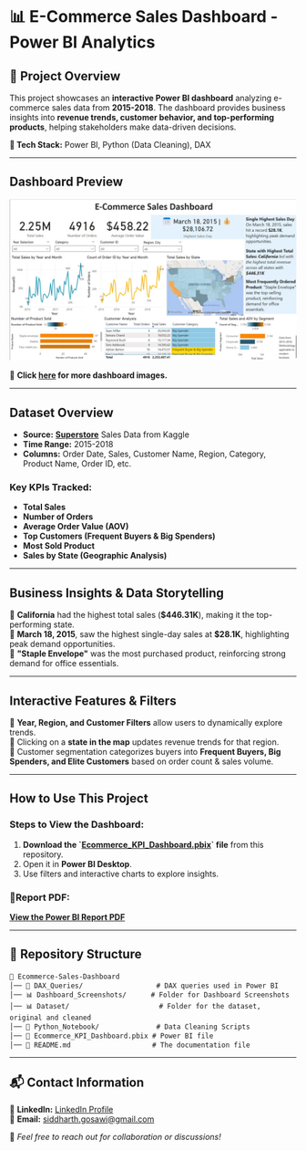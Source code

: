 # 📊 E-Commerce Sales Dashboard - Power BI Analytics

## 📌 Project Overview

This project showcases an **interactive Power BI dashboard** analyzing e-commerce sales data from **2015-2018**. The dashboard provides business insights into **revenue trends, customer behavior, and top-performing products**, helping stakeholders make data-driven decisions.

**🔹 Tech Stack:** Power BI, Python (Data Cleaning), DAX

---

## Dashboard Preview

![E-Commerce Sales Dashboard](Dashboard_Screenshots/Dashboard_screenshot.jpg)

🔹 **Click **************[**here**](Dashboard_Screenshots/)************** for more dashboard images.**


---

## Dataset Overview

- **Source:** [**Superstore**](https://www.kaggle.com/datasets/rohitsahoo/sales-forecasting) Sales Data from Kaggle
- **Time Range:** 2015-2018
- **Columns:** Order Date, Sales, Customer Name, Region, Category, Product Name, Order ID, etc.

### **Key KPIs Tracked:**

- **Total Sales** 
- **Number of Orders** 
- **Average Order Value (AOV)** 
- **Top Customers (Frequent Buyers & Big Spenders)** 
- **Most Sold Product** 
- **Sales by State (Geographic Analysis)** 

---

## Business Insights & Data Storytelling

🔹 **California** had the highest total sales (**\$446.31K**), making it the top-performing state.\
🔹 **March 18, 2015**, saw the highest single-day sales at **\$28.1K**, highlighting peak demand opportunities.\
🔹 **"Staple Envelope"** was the most purchased product, reinforcing strong demand for office essentials.

---

## Interactive Features & Filters

🔹 **Year, Region, and Customer Filters** allow users to dynamically explore trends.\
🔹 Clicking on a **state in the map** updates revenue trends for that region.\
🔹 Customer segmentation categorizes buyers into **Frequent Buyers, Big Spenders, and Elite Customers** based on order count & sales volume.

---

## How to Use This Project

### **Steps to View the Dashboard:**

1. **Download the **************\`[**Ecommerce_KPI_Dashboard.pbix**](Ecommerce_KPI_Dashboard.pbix)\`************** file** from this repository.
2. Open it in **Power BI Desktop**.
3. Use filters and interactive charts to explore insights.

### **🔹Report PDF:**
[**View the Power BI Report PDF**](Ecommerce_KPI_Dashboard.pdf)

---

## 📂 Repository Structure

```
📂 Ecommerce-Sales-Dashboard
│── 📂 DAX_Queries/                  # DAX queries used in Power BI 
│── 📊 Dashboard_Screenshots/      # Folder for Dashboard Screenshots
│── 📊 Dataset/                      # Folder for the dataset, original and cleaned
│── 📂 Python_Notebook/              # Data Cleaning Scripts
│── 📄 Ecommerce_KPI_Dashboard.pbix # Power BI file  
│── 📄 README.md                    # The documentation file
```

---

## 📬 Contact Information
🔹 **LinkedIn:** [LinkedIn Profile](https://www.linkedin.com/in/siddharth-gosawi)\
🔹 **Email:** [siddharth.gosawi@gmail.com](mailto\:siddharth.gosawi@gmail.com)

📌 *Feel free to reach out for collaboration or discussions!*

